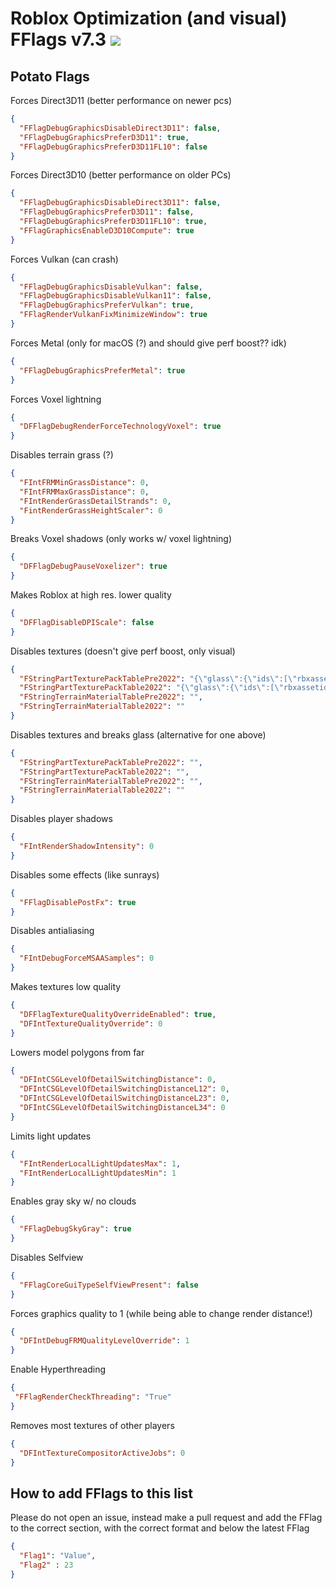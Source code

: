 # Roblox Optimization (and visual) FFlags v7.3 ![](https://pixels.crd.co/assets/images/gallery13/4bae341f.gif)

## Potato Flags

Forces Direct3D11 (better performance on newer pcs)

```json
{
  "FFlagDebugGraphicsDisableDirect3D11": false,
  "FFlagDebugGraphicsPreferD3D11": true,
  "FFlagDebugGraphicsPreferD3D11FL10": false
}
```

Forces Direct3D10 (better performance on older PCs)

```json
{
  "FFlagDebugGraphicsDisableDirect3D11": false,
  "FFlagDebugGraphicsPreferD3D11": false,
  "FFlagDebugGraphicsPreferD3D11FL10": true,
  "FFlagGraphicsEnableD3D10Compute": true
}
```

Forces Vulkan (can crash)

```json
{
  "FFlagDebugGraphicsDisableVulkan": false,
  "FFlagDebugGraphicsDisableVulkan11": false,
  "FFlagDebugGraphicsPreferVulkan": true,
  "FFlagRenderVulkanFixMinimizeWindow": true
}
```

Forces Metal (only for macOS (?) and should give perf boost?? idk)

```json
{
  "FFlagDebugGraphicsPreferMetal": true
}
```

Forces Voxel lightning

```json
{
  "DFFlagDebugRenderForceTechnologyVoxel": true
}
```

Disables terrain grass (?)

```json
{
  "FIntFRMMinGrassDistance": 0,
  "FIntFRMMaxGrassDistance": 0,
  "FIntRenderGrassDetailStrands": 0,
  "FintRenderGrassHeightScaler": 0
}
```

Breaks Voxel shadows (only works w/ voxel lightning)

```json
{
  "DFFlagDebugPauseVoxelizer": true
}
```

Makes Roblox at high res. lower quality

```json
{
  "DFFlagDisableDPIScale": false
}
```

Disables textures (doesn't give perf boost, only visual)

```json
{
  "FStringPartTexturePackTablePre2022": "{\"glass\":{\"ids\":[\"rbxassetid://7547304948\",\"rbxassetid://7546645118\"],\"color\":[254,254,254,7]}}",
  "FStringPartTexturePackTable2022": "{\"glass\":{\"ids\":[\"rbxassetid://7547304948\",\"rbxassetid://7546645118\"],\"color\":[254,254,254,7]}}",
  "FStringTerrainMaterialTablePre2022": "",
  "FStringTerrainMaterialTable2022": ""
}
```

Disables textures and breaks glass (alternative for one above)

```json
{
  "FStringPartTexturePackTablePre2022": "",
  "FStringPartTexturePackTable2022": "",
  "FStringTerrainMaterialTablePre2022": "",
  "FStringTerrainMaterialTable2022": ""
}
```

Disables player shadows

```json
{
  "FIntRenderShadowIntensity": 0
}
```

Disables some effects (like sunrays)

```json
{
  "FFlagDisablePostFx": true
}
```

Disables antialiasing

```json
{
  "FIntDebugForceMSAASamples": 0
}
```

Makes textures low quality

```json
{
  "DFFlagTextureQualityOverrideEnabled": true,
  "DFIntTextureQualityOverride": 0
}
```

Lowers model polygons from far

```json
{
  "DFIntCSGLevelOfDetailSwitchingDistance": 0,
  "DFIntCSGLevelOfDetailSwitchingDistanceL12": 0,
  "DFIntCSGLevelOfDetailSwitchingDistanceL23": 0,
  "DFIntCSGLevelOfDetailSwitchingDistanceL34": 0
}
```

Limits light updates

```json
{
  "FIntRenderLocalLightUpdatesMax": 1,
  "FIntRenderLocalLightUpdatesMin": 1
}
```

Enables gray sky w/ no clouds

```json
{
  "FFlagDebugSkyGray": true
}
```

Disables Selfview

```json
{
  "FFlagCoreGuiTypeSelfViewPresent": false
}
```

Forces graphics quality to 1 (while being able to change render distance!)

```json
{
  "DFIntDebugFRMQualityLevelOverride": 1
}
```

Enable Hyperthreading

```json
{
 "FFlagRenderCheckThreading": "True"
}
```

Removes most textures of other players
```json
{
  "DFIntTextureCompositorActiveJobs": 0
}
```

## How to add FFlags to this list

Please do not open an issue, instead make a pull request and add the FFlag to the correct section, with the correct format and below the latest FFlag
```json
{
  "Flag1": "Value",
  "Flag2" : 23
}
```

